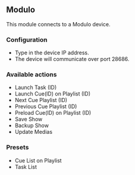 ## Modulo

This module connects to a Modulo device.

### Configuration

- Type in the device IP address.
- The device will communicate over port 28686.

### Available actions

- Launch Task (ID)
- Launch Cue(ID) on Playlist (ID)
- Next Cue Playlist (ID)
- Previous Cue Playlist (ID)
- Preload Cue(ID) on Playlist (ID)
- Save Show
- Backup Show
- Update Medias

### Presets

- Cue List on Playlist
- Task List

